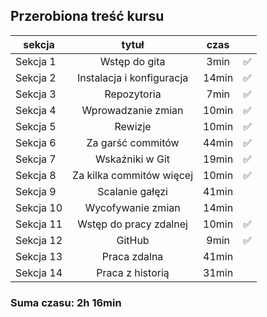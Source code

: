 ## Przerobiona treść kursu

| sekcja    |           tytuł           | czas  |     |
| --------- | :-----------------------: | :---: | :-: |
| Sekcja 1  |       Wstęp do gita       | 3min  | ✅  |
| Sekcja 2  | Instalacja i konfiguracja | 14min | ✅  |
| Sekcja 3  |        Repozytoria        | 7min  | ✅  |
| Sekcja 4  |    Wprowadzanie zmian     | 10min | ✅  |
| Sekcja 5  |          Rewizje          | 10min | ✅  |
| Sekcja 6  |     Za garść commitów     | 44min | ✅  |
| Sekcja 7  |      Wskaźniki w Git      | 19min | ✅  |
| Sekcja 8  | Za kilka commitów więcej  | 10min | ✅  |
| Sekcja 9  |      Scalanie gałęzi      | 41min |     |
| Sekcja 10 |     Wycofywanie zmian     | 14min |     |
| Sekcja 11 |  Wstęp do pracy zdalnej   | 10min | ✅  |
| Sekcja 12 |          GitHub           | 9min  | ✅  |
| Sekcja 13 |       Praca zdalna        | 41min |     |
| Sekcja 14 |     Praca z historią      | 31min |     |

### Suma czasu: 2h 16min
